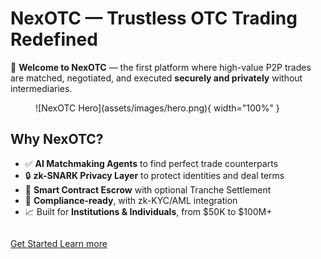 # NexOTC — Trustless OTC Trading Redefined

🚀 **Welcome to NexOTC** — the first platform where high-value P2P trades are matched, negotiated, and executed **securely and privately** without intermediaries.

<figure markdown>
  ![NexOTC Hero](assets/images/hero.png){ width="100%" }
</figure>

## Why NexOTC?

- ✅ **AI Matchmaking Agents** to find perfect trade counterparts
- 🔒 **zk-SNARK Privacy Layer** to protect identities and deal terms
- 🤝 **Smart Contract Escrow** with optional Tranche Settlement
- 🧾 **Compliance-ready**, with zk-KYC/AML integration
- 📈 Built for **Institutions & Individuals**, from $50K to $100M+

<div style="margin-top: 2em">
<a href="modules/overview/" class="md-button md-button--primary">
Get Started
</a>
<a href="welcome/why-nexotc/" class="md-button">
Learn more
</a>
</div>